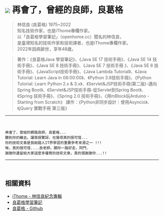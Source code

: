 # ![](https://drive.google.com/uc?id=1amCkeyEdPr7pgfqy8cSjPA8IKmggM7aB) 再會了，曾經的良師，良葛格


> 林信良 (良葛格) 1975~2022<br>
知名技術作家，也是iThome專欄作家。<br>
以「良葛格學習筆記」（openhome.cc）聞名的林信良，<br>
是臺灣知名的技術作家和技術譯者，也是iThome專欄作家。<br>
2022年因病辭世，享年48歲。

> 著作：《良葛格Java 學習筆記》、《Java SE 17 技術手冊》、《Java SE 14 技術手冊》、《Java SE 8 技術手冊》、《Java SE 7 技術手冊 》、《Java SE 6 技術手冊》、《JavaScript技術手冊》、《Java Lambda Tutorial》、《Java Tutorial: Learn Java in 06:00:00》、《Python 3.9技術手冊》、《Python Tutorial: Learn Python 2.x & 3.x》、《Servlet&JSP技術手冊(第二版)-邁向Spring Boot》、《Servlet&JSP技術手冊-從Servlet到Spring Boot》、《Spring 技術手冊》、《Spring 2.0 技術手冊》、《用mBlock玩Arduino - Starting from Scratch》
譯作：《Python非同步設計｜使用Asyncio》、《jQuery 實戰手冊 第三版》

---
<br>

`再會了，曾經的網路良師，良葛格...`<br>
`聽到你的離去，讓我很驚訝，也覺得真的很可惜...`<br>
`你的技術文章是我剛踏入IT界學習的重要參考來源之一 !!! `<br>
`唉，真的很可惜....良老師，願你一路好走，阿門.` <br>
`謝謝你遺留給大家這麼多優質的技術文章，真的很謝謝你...!!`

---
<br>

## 相關資料
* [iThome - 林信良紀念專輯](https://www.ithome.com.tw/caterpillar) <br>
* [良葛格學習筆記](https://openhome.cc/Gossip/) <br>
* [良葛格 - Github](https://github.com/JustinSDK) <br>
